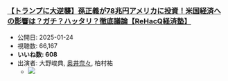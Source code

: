 ### [【トランプに大逆襲】孫正義が78兆円アメリカに投資！米国経済への影響は？ガチ？ハッタリ？徹底議論【ReHacQ経済塾】](https://www.youtube.com/watch?v=ukcrO85nVnY)
-   公開日: 2025-01-24
-   視聴数: 66,167
-   **いいね数: 608**
-   出演者: 大野峻典, [奥井奈々](/rehacq_fan/people/奥井奈々 "wikilink"), 柏村祐
    - [![](https://img.youtube.com/vi/ukcrO85nVnY/hqdefault.jpg)](https://www.youtube.com/watch?v=ukcrO85nVnY)
